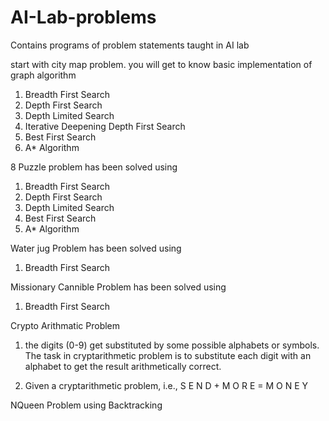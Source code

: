 # AI-Lab-problems
Contains programs of problem statements taught in AI lab

start with city map problem.  you will get to know basic 
implementation of graph algorithm
1. Breadth First Search <br>
2. Depth First Search <br>
3. Depth Limited Search <br>
4. Iterative Deepening Depth First Search 
5. Best First Search <br>
6. A* Algorithm

8 Puzzle problem has been solved using
1. Breadth First Search <br>
2. Depth First Search <br>
3. Depth Limited Search <br>
4. Best First Search <br>
5. A* Algorithm

Water jug Problem has been solved using
1. Breadth First Search <br>

Missionary Cannible Problem has been solved using <br>
1. Breadth First Search

Crypto Arithmatic Problem

1. the digits  (0-9) get substituted by some possible alphabets or symbols. 
The task in cryptarithmetic problem is to substitute each digit with an 
alphabet to get the result arithmetically correct.

2. Given a cryptarithmetic problem, i.e., S E N D + M O R E = M O N E Y

NQueen Problem using Backtracking